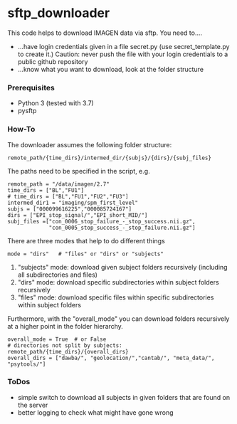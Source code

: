# sftp_downloader

This code helps to download IMAGEN data via sftp.
You need to....
* ...have login credentials given in a file secret.py (use secret_template.py to create it.) Caution: never push the file with your login credentials to a public github repository
* ...know what you want to download, look at the folder structure

### Prerequisites
* Python 3 (tested with 3.7)
* pysftp

### How-To
The downloader assumes the following folder structure:

``remote_path/{time_dirs}/intermed_dir/{subjs}/{dirs}/{subj_files}``

The paths need to be specified in the script, e.g.

```
remote_path = "/data/imagen/2.7"
time_dirs = ["BL","FU1"]
# time_dirs = ["BL","FU1","FU2","FU3"]
intermed_dir1 = "imaging/spm_first_level"
subjs = ["000099616225","000085724167"]
dirs = ["EPI_stop_signal/","EPI_short_MID/"]
subj_files =["con_0006_stop_failure_-_stop_success.nii.gz",
             "con_0005_stop_success_-_stop_failure.nii.gz"]

```


There are three modes that help to do different things
```
mode = "dirs"   # "files" or "dirs" or "subjects"
```
1. "subjects" mode: download given subject folders recursively (including all subdirectories and files)
2. "dirs" mode: download specific subdirectories within subject folders recursively
3. "files" mode: download specific files within specific subdirectories within subject folders
    
Furthermore, with the "overall_mode" you can download folders recursively at a higher point in the folder hierarchy.
```
overall_mode = True  # or False
# directories not split by subjects:  remote_path/{time_dirs}/{overall_dirs}
overall_dirs = ["dawba/", "geolocation/","cantab/", "meta_data/", "psytools/"]
```

### ToDos
* simple switch to download all subjects in given folders that are found on the server
* better logging to check what might have gone wrong

